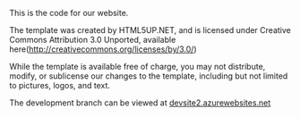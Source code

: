 This is the code for our website.

The template was created by HTML5UP.NET, and is licensed under Creative Commons Attribution 3.0 Unported, available here(http://creativecommons.org/licenses/by/3.0/)

While the template is available free of charge, you may not distribute, modify, or sublicense our changes to the template, including but not limited to pictures, logos, and text.

The development branch can be viewed at <a href="http://devsite2.azurewebsites.net">devsite2.azurewebsites.net</a>
